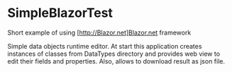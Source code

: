 # SimpleBlazorTest
Short example of using [http://Blazor.net]Blazor.net framework

Simple data objects runtime editor.
At start this application creates instances of classes from DataTypes directory and provides web view to edit their fields and properties.
Also, allows to download result as json file.
